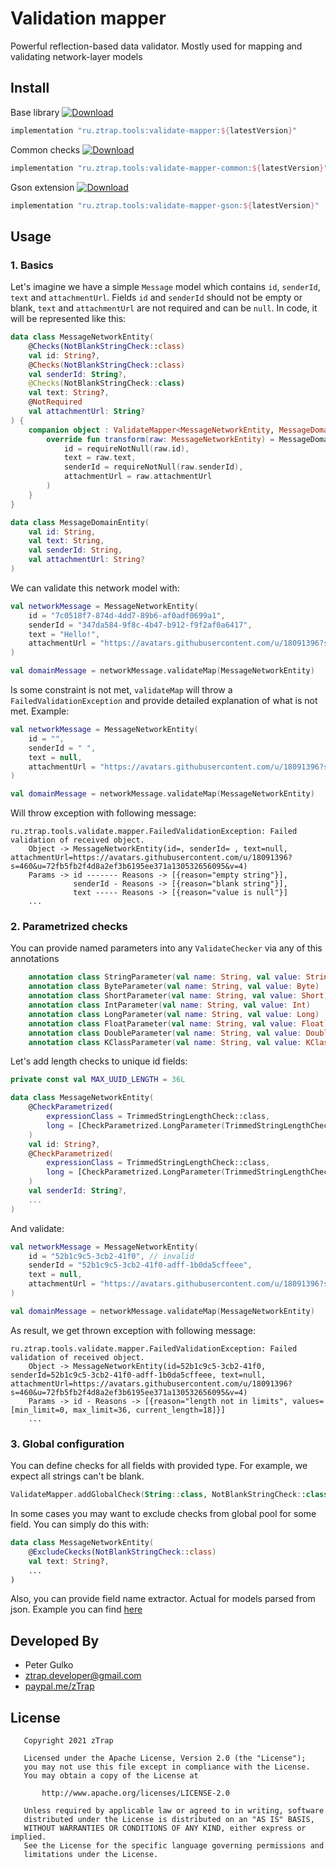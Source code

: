 # Validation mapper

Powerful reflection-based data validator. Mostly used for mapping and validating network-layer models

## Install

Base library [ ![Download](https://maven-badges.herokuapp.com/maven-central/ru.ztrap.tools/validate-mapper/badge.svg) ](https://maven-badges.herokuapp.com/maven-central/ru.ztrap.tools/validate-mapper/)

```gradle
implementation "ru.ztrap.tools:validate-mapper:${latestVersion}"
```

Common checks [ ![Download](https://maven-badges.herokuapp.com/maven-central/ru.ztrap.tools/validate-mapper-common/badge.svg) ](https://maven-badges.herokuapp.com/maven-central/ru.ztrap.tools/validate-mapper-common/)

```gradle
implementation "ru.ztrap.tools:validate-mapper-common:${latestVersion}"
```

Gson extension [ ![Download](https://maven-badges.herokuapp.com/maven-central/ru.ztrap.tools/validate-mapper-gson/badge.svg) ](https://maven-badges.herokuapp.com/maven-central/ru.ztrap.tools/validate-mapper-gson/)

```gradle
implementation "ru.ztrap.tools:validate-mapper-gson:${latestVersion}"
```

## Usage

### 1. Basics

Let's imagine we have a simple `Message` model which contains `id`, `senderId`, `text` and `attachmentUrl`.
Fields `id` and `senderId` should not be empty or blank, `text` and `attachmentUrl` are not required and can be `null`. 
In code, it will be represented like this:

```kotlin
data class MessageNetworkEntity(
    @Checks(NotBlankStringCheck::class)
    val id: String?,
    @Checks(NotBlankStringCheck::class)
    val senderId: String?,
    @Checks(NotBlankStringCheck::class)
    val text: String?,
    @NotRequired
    val attachmentUrl: String?
) {
    companion object : ValidateMapper<MessageNetworkEntity, MessageDomainEntity>() {
        override fun transform(raw: MessageNetworkEntity) = MessageDomainEntity(
            id = requireNotNull(raw.id),
            text = raw.text,
            senderId = requireNotNull(raw.senderId),
            attachmentUrl = raw.attachmentUrl
        )
    }
}

data class MessageDomainEntity(
    val id: String,
    val text: String,
    val senderId: String,
    val attachmentUrl: String?
)
```

We can validate this network model with:

```kotlin
val networkMessage = MessageNetworkEntity(
    id = "7c0518f7-874d-4dd7-89b6-af0adf0699a1",
    senderId = "347da584-9f8c-4b47-b912-f9f2af0a6417",
    text = "Hello!",
    attachmentUrl = "https://avatars.githubusercontent.com/u/18091396?s=460&u=72fb5fb2f4d8a2ef3b6195ee371a130532656095&v=4"
)

val domainMessage = networkMessage.validateMap(MessageNetworkEntity)
```

Is some constraint is not met, `validateMap` will throw a `FailedValidationException` and provide detailed explanation of what is not met.
Example:

```kotlin
val networkMessage = MessageNetworkEntity(
    id = "",
    senderId = " ",
    text = null,
    attachmentUrl = "https://avatars.githubusercontent.com/u/18091396?s=460&u=72fb5fb2f4d8a2ef3b6195ee371a130532656095&v=4"
)

val domainMessage = networkMessage.validateMap(MessageNetworkEntity)
```

Will throw exception with following message:
```
ru.ztrap.tools.validate.mapper.FailedValidationException: Failed validation of received object.
    Object -> MessageNetworkEntity(id=, senderId= , text=null, attachmentUrl=https://avatars.githubusercontent.com/u/18091396?s=460&u=72fb5fb2f4d8a2ef3b6195ee371a130532656095&v=4)
    Params -> id ------- Reasons -> [{reason="empty string"}],
              senderId - Reasons -> [{reason="blank string"}],
              text ----- Reasons -> [{reason="value is null"}]
    ...
```

### 2. Parametrized checks

You can provide named parameters into any `ValidateChecker` via any of this annotations

```kotlin
    annotation class StringParameter(val name: String, val value: String)
    annotation class ByteParameter(val name: String, val value: Byte)
    annotation class ShortParameter(val name: String, val value: Short)
    annotation class IntParameter(val name: String, val value: Int)
    annotation class LongParameter(val name: String, val value: Long)
    annotation class FloatParameter(val name: String, val value: Float)
    annotation class DoubleParameter(val name: String, val value: Double)
    annotation class KClassParameter(val name: String, val value: KClass<*>)
```

Let's add length checks to unique id fields:

```kotlin
private const val MAX_UUID_LENGTH = 36L

data class MessageNetworkEntity(
    @CheckParametrized(
        expressionClass = TrimmedStringLengthCheck::class,
        long = [CheckParametrized.LongParameter(TrimmedStringLengthCheck.MAX_LIMIT_LONG, MAX_UUID_LENGTH)]
    )
    val id: String?,
    @CheckParametrized(
        expressionClass = TrimmedStringLengthCheck::class,
        long = [CheckParametrized.LongParameter(TrimmedStringLengthCheck.MAX_LIMIT_LONG, MAX_UUID_LENGTH)]
    )
    val senderId: String?,
    ...
)
```

And validate:

```kotlin
val networkMessage = MessageNetworkEntity(
    id = "52b1c9c5-3cb2-41f0", // invalid
    senderId = "52b1c9c5-3cb2-41f0-adff-1b0da5cffeee",
    text = null,
    attachmentUrl = "https://avatars.githubusercontent.com/u/18091396?s=460&u=72fb5fb2f4d8a2ef3b6195ee371a130532656095&v=4"
)

val domainMessage = networkMessage.validateMap(MessageNetworkEntity)
```

As result, we get thrown exception with following message:

```
ru.ztrap.tools.validate.mapper.FailedValidationException: Failed validation of received object.
    Object -> MessageNetworkEntity(id=52b1c9c5-3cb2-41f0, senderId=52b1c9c5-3cb2-41f0-adff-1b0da5cffeee, text=null, attachmentUrl=https://avatars.githubusercontent.com/u/18091396?s=460&u=72fb5fb2f4d8a2ef3b6195ee371a130532656095&v=4)
    Params -> id - Reasons -> [{reason="length not in limits", values=[min_limit=0, max_limit=36, current_length=18]}]
    ...
```

### 3. Global configuration

You can define checks for all fields with provided type. For example, we expect all strings can't be blank. 

```kotlin
ValidateMapper.addGlobalCheck(String::class, NotBlankStringCheck::class)
```

In some cases you may want to exclude checks from global pool for some field. You can simply do this with:

```kotlin
data class MessageNetworkEntity(
    @ExcludeCkecks(NotBlankStringCheck::class)
    val text: String?,
    ...
)
```

Also, you can provide field name extractor. Actual for models parsed from json. 
Example you can find [here](https://github.com/zTrap/validate-mapper/blob/master/validate-mapper-gson/src/main/kotlin/ru/ztrap/tools/validate/gson/ValidateExtensionGson.kt)

## Developed By

- Peter Gulko
- ztrap.developer@gmail.com
- [paypal.me/zTrap](https://www.paypal.me/zTrap)

## License

       Copyright 2021 zTrap

       Licensed under the Apache License, Version 2.0 (the "License");
       you may not use this file except in compliance with the License.
       You may obtain a copy of the License at

           http://www.apache.org/licenses/LICENSE-2.0

       Unless required by applicable law or agreed to in writing, software
       distributed under the License is distributed on an "AS IS" BASIS,
       WITHOUT WARRANTIES OR CONDITIONS OF ANY KIND, either express or implied.
       See the License for the specific language governing permissions and
       limitations under the License.
